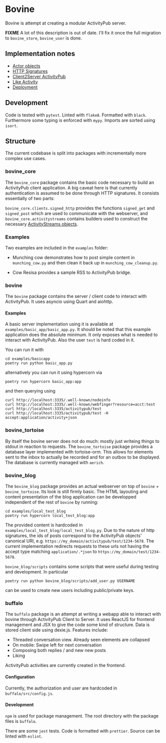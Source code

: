 # Bovine

Bovine is attempt at creating a modular ActivityPub server.

__FIXME__ A lot of this description is out of date. I'll fix it once the full migration to `bovine_store`, `bovine_user` is done.

## Implementation notes

- [Actor objects](docs/actor.md)
- [HTTP Signatures](docs/http_signatures.md)
- [Client2Server ActivityPub](docs/client_to_server_activitypub.md)
- [Like Activity](docs/like_activity.md)
- [Deployment](docs/deployment.md)

## Development

Code is tested with `pytest`. Linted with `flake8`. Formatted with `black`. Furthermore some typing is enforced with `mypy`. Imports are sorted using `isort`.

## Structure

The current codebase is split into packages with incrementally more complex use cases.

### bovine_core

The `bovine_core` package contains the basic code necessary to build an ActivityPub client application.
A big caveat here is that currently authentication is assumed to be done through HTTP
signatures. It consists essentially of two parts:

`bovine_core.clients.signed_http` provides the functions `signed_get` and `signed_post`
which are used to communicate with the webserver, and `bovine_core.activitystreams`
contains builders used to construct the necessary [ActivityStreams objects](https://www.w3.org/ns/activitystreams).

### Examples

Two examples are included in the `examples` folder:

- Munching cow demonstrates how to post simple content in `munching_cow.py` and then clean it back up in `munching_cow_cleanup.py`.

- Cow Resisa provides a sample RSS to ActivityPub bridge.

### bovine

The `bovine` package contains the server / client code to interact with ActivityPub. It uses asyncio using Quart and aiohttp.

#### Examples

A basic server implementation using it is available at `examples/basic_app/basic_app.py`. It should be noted that this example application does the absolute minimum. It only exposes what is needed to interact with ActivityPub. Also the user `test` is hard coded in it.

You can run it with

```
cd examples/basicapp
poetry run python basic_app.py
```

alternatively you can run it using hypercorn via

```
poetry run hypercorn basic_app:app
```

and then querying using

```
curl http://localhost:3335/.well-known/nodeinfo
curl http://localhost:3335/.well-known/webfinger?resource=acct:test
curl http://localhost:3335/activitypub/test
curl http://localhost:3335/activitypub/test -H accept:application/activity+json
```

### bovine_tortoise

By itself the bovine server does not do much: mostly just writeing things to stdout in reaction to requests. The `bovine_tortoise` package provides a database layer implemented with tortoise-orm. This allows for elements sent to the inbox to actually be recorded and for an outbox to be displayed. The database is currently managed with `aerich`.

### bovine_blog

The `bovine_blog` package provides an actual webserver on top of `bovine` + `bovine_tortoise`. Its look is still firmly basic. The HTML layouting and content presentation of the blog application can be developped independent of the rest of `bovine` by running:

```
cd examples/local_test_blog
poetry run hypercorn local_test_blog:app
```

The provided content is hardcoded in `examples/local_test_blog/local_test_blog.py`. Due to the nature of http signatures, the ids of posts correspond to the ActivityPub objects' canonical URI, e.g. `https://my_domain/activitypub/test/1234-5678`. The current implementation redirects requests to these urls not having the accept type matching `application/.*json` to `https://my_domain/test/1234-5678`.

`bovine_blog/scripts` contains some scripts that were useful during testing and development. In particular

```
poetry run python bovine_blog/scripts/add_user.py USERNAME
```

can be used to create new users including public/private keys.

### buffalo

The `buffalo` package is an attempt at writing a webapp able to interact with bovine through ActivityPub Client to Server.
It uses ReactJS for frontend management and JSX to give the code some kind of structure. Data is stored
client side using dexie.js. Features include:

- Threaded conversation view. Already seen elements are collapsed
- On mobile: Swipe left for next conversation
- Composing both replies / and new new posts
- Liking

ActivityPub activities are currently created in the frontend.

#### Configuration

Currently, the authorization and user are hardcoded in `buffalo/src/config.js`.

#### Development

`npm` is used for package management. The root directory with the package files is `buffalo`.

There are some `jest` tests. Code is formatted with `prettier`. Source can be linted with `eslint`.
